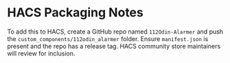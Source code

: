 # HACS Packaging Notes

To add this to HACS, create a GitHub repo named `112Odin-Alarmer` and push the `custom_components/112odin_alarmer` folder.
Ensure `manifest.json` is present and the repo has a release tag. HACS community store maintainers will review for inclusion.
